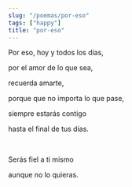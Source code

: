 ```yaml
---
slug: "/poemas/por-eso"
tags: ["happy"]
title: "por-eso"
---
```

Por eso, hoy y todos los días,

por el amor de lo que sea,

recuerda amarte,

porque que no importa lo que pase,

siempre estarás contigo

hasta el final de tus días.

&nbsp;

Serás fiel a ti mismo

aunque no lo quieras.